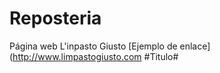 # Reposteria
Página web L'inpasto Giusto
[Ejemplo de enlace](http://www.limpastogiusto.com
#Titulo#
